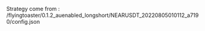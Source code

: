 Strategy come from : /flyingtoaster/0.1.2_auenabled_longshort/NEARUSDT_20220805010112_a7190/config.json